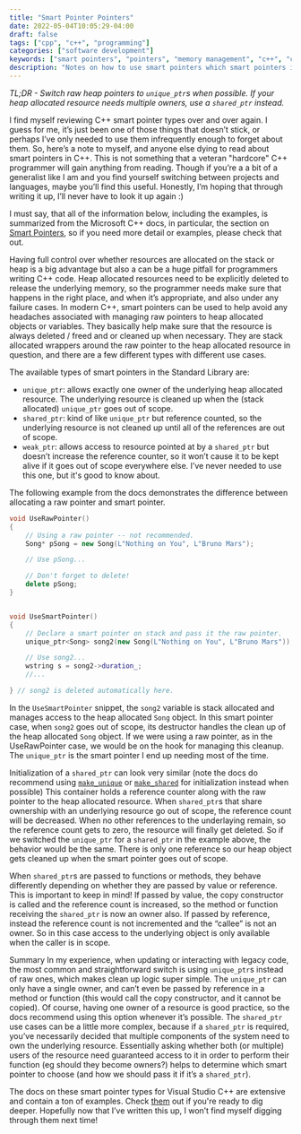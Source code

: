 ```yaml
---
title: "Smart Pointer Pointers"
date: 2022-05-04T10:05:29-04:00
draft: false
tags: ["cpp", "c++", "programming"]
categories: ["software development"]
keywords: ["smart pointers", "pointers", "memory management", "c++", "cpp"]
description: "Notes on how to use smart pointers which smart pointers in C++ and when to use them (plot twist: answer is always)."
---
```

*TL;DR - Switch raw heap pointers to `unique_ptr`s when possible. If your heap
allocated resource needs multiple owners, use a `shared_ptr` instead.*

I find myself reviewing C++ smart pointer types over and over again. I guess for
me, it’s just been one of those things that doesn’t stick, or perhaps I’ve only
needed to use them infrequently enough to forget about them. So, here’s a note
to myself, and anyone else dying to read about smart pointers in C++. This is
not something that a veteran "hardcore" C++ programmer will gain anything from
reading. Though if you’re a a bit of a generalist like I am and you find
yourself switching between projects and languages, maybe you’ll find this
useful. Honestly, I’m hoping that through writing it up, I’ll never have to look
it up again :)

I must say, that all of the information below, including the examples, is
summarized from the Microsoft C++ docs, in particular, the section on [Smart
Pointers](https://docs.microsoft.com/en-us/cpp/cpp/smart-pointers-modern-cpp?view=msvc-170),
so if you need more detail or examples, please check that out.

Having full control over whether resources are allocated on the stack or heap is
a big advantage but also a can be a huge pitfall for programmers writing C++
code. Heap allocated resources need to be explicitly deleted to release the
underlying memory, so the programmer needs make sure that happens in the right
place, and when it’s appropriate, and also under any failure cases. In modern
C++, smart pointers can be used to help avoid any headaches associated with
managing raw pointers to heap allocated objects or variables. They basically
help make sure that the resource is always deleted / freed and or cleaned up
when necessary. They are stack allocated wrappers around the raw pointer to the
heap allocated resource in question, and there are a few different types with
different use cases. 

The available types of smart pointers in the Standard Library are:
  - `unique_ptr`: allows exactly one owner of the underlying heap allocated resource. The
underlying resource is cleaned up when the (stack allocated) `unique_ptr` goes out
of scope.
  - `shared_ptr`: kind of like `unique_ptr` but reference counted, so
the underlying resource is not cleaned up until all of the references are out of
scope.
  - `weak_ptr`: allows access to resource pointed at by a `shared_ptr` but
doesn’t increase the reference counter, so it won’t cause it to be kept alive if
it goes out of scope everywhere else. I’ve never needed to use this one, but
it's good to know about.

The following example from the docs demonstrates the difference
between allocating a raw pointer and smart pointer.

```cpp
void UseRawPointer()
{
    // Using a raw pointer -- not recommended.
    Song* pSong = new Song(L"Nothing on You", L"Bruno Mars"); 

    // Use pSong...

    // Don't forget to delete!
    delete pSong;   
}


void UseSmartPointer()
{
    // Declare a smart pointer on stack and pass it the raw pointer.
    unique_ptr<Song> song2(new Song(L"Nothing on You", L"Bruno Mars"));

    // Use song2...
    wstring s = song2->duration_;
    //...

} // song2 is deleted automatically here.

```

In the `UseSmartPointer` snippet, the `song2` variable is stack allocated and
manages access to the heap allocated `Song` object. In this smart pointer case,
when `song2` goes out of scope, its destructor handles the clean up of the heap
allocated `Song` object. If we were using a raw pointer, as in the UseRawPointer
case, we would be on the hook for managing this cleanup. The `unique_ptr`  is
the smart pointer I end up needing most of the time.

Initialization of a `shared_ptr` can look very similar (note the docs do
recommend using
[`make_unique`](https://docs.microsoft.com/en-us/cpp/standard-library/unique-ptr-class?view=msvc-170)
or
[`make_shared`](https://docs.microsoft.com/en-us/cpp/standard-library/memory-functions?view=msvc-170#make_shared)
for initialization instead when possible) This container holds a reference
counter along with the raw pointer to the heap allocated resource. When
`shared_ptr`s that share ownership with an underlying resource go out of scope,
the reference count will be decreased. When no other references to the
underlaying remain, so the reference count gets to zero, the resource will
finally get deleted. So if we switched the `unique_ptr` for a `shared_ptr` in
the example above, the behavior would be the same. There is only one reference
so our heap object gets cleaned up when the smart pointer goes out of scope.

When `shared_ptr`s are passed to functions or methods, they behave differently
depending on whether they are passed by value or reference. This is important to
keep in mind! If passed by value, the copy constructor is called and the
reference count is increased, so the method or function receiving the
`shared_ptr` is now an owner also. If passed by reference, instead the reference
count is not incremented and the “callee” is not an owner. So in this case
access to the underlying object is only available when the caller is in scope. 

Summary In my experience, when updating or interacting with legacy code, the
most common and straightforward switch is using `unique_ptr`s instead of raw
ones, which makes clean up logic super simple. The `unique_ptr` can only have a
single owner, and can’t even be passed by reference in a method or function
(this would call the copy constructor, and it cannot be copied). Of course,
having one owner of a resource is good practice, so the docs recommend using
this option whenever it’s possible.  The `shared_ptr` use cases can be a little
more complex, because if a `shared_ptr` is required, you’ve necessarily decided
that multiple components of the system need to own the underlying resource.
Essentially asking whether both (or multiple) users of the resource need
guaranteed access to it in order to perform their function (eg should they
become owners?) helps to determine which smart pointer to choose (and how we
should pass it if it’s a `shared_ptr`).

The docs on these smart pointer types for Visual Studio C++ are extensive and
contain a ton of examples. Check
[them](https://docs.microsoft.com/en-us/cpp/cpp/smart-pointers-modern-cpp?view=msvc-170)
out if you're ready to dig deeper. Hopefully now that I’ve written this up, I
won’t find myself digging through them next time!
